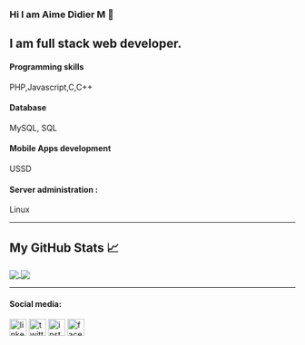 ### Hi I am Aime Didier M 👋
I am full stack web developer.
---

#### Programming skills
PHP,Javascript,C,C++
#### Database
MySQL, SQL
#### Mobile Apps development
USSD
#### Server administration :
Linux

---

## My GitHub Stats &#x1f4c8;
<a href="https://github.com/aimedidierm/aimedidierm">
  <img align="center" src="https://github-readme-stats.vercel.app/api/top-langs/?username=aimedidierm&hide=html&repo=aimedidierm" />
</a>
<a href="https://github.com/aimedidierm/aimedidierm">
  <img align="center" src="https://github-readme-stats.vercel.app/api?username=aimedidierm&count_private=true&hide=contribs,prs&repo=convoychat" />
</a>

---

#### Social media:
[<img src='https://cdn.jsdelivr.net/npm/simple-icons@3.0.1/icons/linkedin.svg' alt='linkedin' height='30'>](https://www.linkedin.com/in/aimedidierm) [<img src='https://cdn.jsdelivr.net/npm/simple-icons@3.0.1/icons/twitter.svg' alt='twitter' height='30'>](https://twitter.com/aimedidierm) [<img src='https://cdn.jsdelivr.net/npm/simple-icons@3.0.1/icons/instagram.svg' alt='instagram' height='30'>](https://instagram.com/aimedidierm) [<img src='https://cdn.jsdelivr.net/npm/simple-icons@3.0.1/icons/facebook.svg' alt='facebook' height='30'>](https://facebook.com/aimedidierm)
